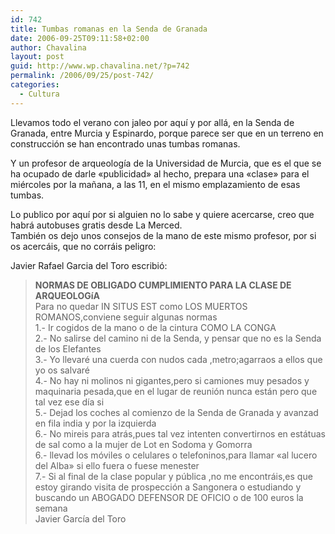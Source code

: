 ```yaml
---
id: 742
title: Tumbas romanas en la Senda de Granada
date: 2006-09-25T09:11:58+02:00
author: Chavalina
layout: post
guid: http://www.wp.chavalina.net/?p=742
permalink: /2006/09/25/post-742/
categories:
  - Cultura
---
```

Llevamos todo el verano con jaleo por aquí y por allá, en la Senda de Granada, entre Murcia y Espinardo, porque parece ser que en un terreno en construcción se han encontrado unas tumbas romanas.

Y un profesor de arqueología de la Universidad de Murcia, que es el que se ha ocupado de darle «publicidad» al hecho, prepara una «clase» para el miércoles por la mañana, a las 11, en el mismo emplazamiento de esas tumbas.

Lo publico por aquí por si alguien no lo sabe y quiere acercarse, creo que habrá autobuses gratis desde La Merced.  
También os dejo unos consejos de la mano de este mismo profesor, por si os acercáis, que no corráis peligro:

Javier Rafael Garcia del Toro escribió:

> **NORMAS DE OBLIGADO CUMPLIMIENTO PARA LA CLASE DE ARQUEOLOGíA**  
> Para no quedar IN SITUS EST como LOS MUERTOS ROMANOS,conviene seguir algunas normas  
> 1.- Ir cogidos de la mano o de la cintura COMO LA CONGA  
> 2.- No salirse del camino ni de la Senda, y pensar que no es la Senda de los Elefantes  
> 3.- Yo llevaré una cuerda con nudos cada ,metro;agarraos a ellos que yo os salvaré  
> 4.- No hay ni molinos ni gigantes,pero si camiones muy pesados y maquinaria pesada,que en el lugar de reunión nunca están pero que tal vez ese día si  
> 5.- Dejad los coches al comienzo de la Senda de Granada y avanzad en fila india y por la izquierda  
> 6.- No mireis para atrás,pues tal vez intenten convertirnos en estátuas de sal como a la mujer de Lot en Sodoma y Gomorra  
> 6.- llevad los móviles o celulares o telefoninos,para llamar «al lucero del Alba» si ello fuera o fuese menester  
> 7.- Si al final de la clase popular y pública ,no me encontráis,es que estoy girando visita de prospección a Sangonera o estudiando y buscando un ABOGADO DEFENSOR DE OFICIO o de 100 euros la semana  
> Javier García del Toro